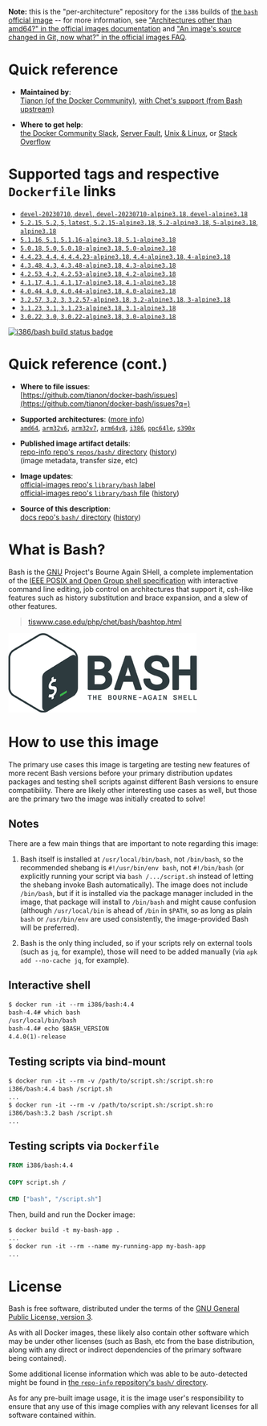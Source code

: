<!--

********************************************************************************

WARNING:

    DO NOT EDIT "bash/README.md"

    IT IS AUTO-GENERATED

    (from the other files in "bash/" combined with a set of templates)

********************************************************************************

-->

**Note:** this is the "per-architecture" repository for the `i386` builds of [the `bash` official image](https://hub.docker.com/_/bash) -- for more information, see ["Architectures other than amd64?" in the official images documentation](https://github.com/docker-library/official-images#architectures-other-than-amd64) and ["An image's source changed in Git, now what?" in the official images FAQ](https://github.com/docker-library/faq#an-images-source-changed-in-git-now-what).

# Quick reference

-	**Maintained by**:  
	[Tianon (of the Docker Community)](https://github.com/tianon/docker-bash), [with Chet's support (from Bash upstream)](https://github.com/docker-library/official-images/pull/2217#issue-181031192)

-	**Where to get help**:  
	[the Docker Community Slack](https://dockr.ly/comm-slack), [Server Fault](https://serverfault.com/help/on-topic), [Unix & Linux](https://unix.stackexchange.com/help/on-topic), or [Stack Overflow](https://stackoverflow.com/help/on-topic)

# Supported tags and respective `Dockerfile` links

-	[`devel-20230710`, `devel`, `devel-20230710-alpine3.18`, `devel-alpine3.18`](https://github.com/tianon/docker-bash/blob/535d58e466e65f6e3b93d978daa99dd2183da978/devel/Dockerfile)
-	[`5.2.15`, `5.2`, `5`, `latest`, `5.2.15-alpine3.18`, `5.2-alpine3.18`, `5-alpine3.18`, `alpine3.18`](https://github.com/tianon/docker-bash/blob/fa56f3014aa4901e889d12910a711d1adc0fc6a6/5.2/Dockerfile)
-	[`5.1.16`, `5.1`, `5.1.16-alpine3.18`, `5.1-alpine3.18`](https://github.com/tianon/docker-bash/blob/24c782c1b77287b0cea03a00ba43498276bf8182/5.1/Dockerfile)
-	[`5.0.18`, `5.0`, `5.0.18-alpine3.18`, `5.0-alpine3.18`](https://github.com/tianon/docker-bash/blob/eb30d9e65ce00810fcc7e984f5a7d554433aaa34/5.0/Dockerfile)
-	[`4.4.23`, `4.4`, `4`, `4.4.23-alpine3.18`, `4.4-alpine3.18`, `4-alpine3.18`](https://github.com/tianon/docker-bash/blob/a4249001da00598147e31c6dae1d2f873ea133d6/4.4/Dockerfile)
-	[`4.3.48`, `4.3`, `4.3.48-alpine3.18`, `4.3-alpine3.18`](https://github.com/tianon/docker-bash/blob/9d96b3dd25eb51833e9436102282379a6926d4e1/4.3/Dockerfile)
-	[`4.2.53`, `4.2`, `4.2.53-alpine3.18`, `4.2-alpine3.18`](https://github.com/tianon/docker-bash/blob/26bc148c4296705a6b7b66591d9de286331db0e3/4.2/Dockerfile)
-	[`4.1.17`, `4.1`, `4.1.17-alpine3.18`, `4.1-alpine3.18`](https://github.com/tianon/docker-bash/blob/fb857333ccbaaa26a237578d18b76aade04ff83b/4.1/Dockerfile)
-	[`4.0.44`, `4.0`, `4.0.44-alpine3.18`, `4.0-alpine3.18`](https://github.com/tianon/docker-bash/blob/ee076229de93378de38a2b8e408345e5f5f28ddc/4.0/Dockerfile)
-	[`3.2.57`, `3.2`, `3`, `3.2.57-alpine3.18`, `3.2-alpine3.18`, `3-alpine3.18`](https://github.com/tianon/docker-bash/blob/0d587a69276bb18347f735f26300099a95b8c330/3.2/Dockerfile)
-	[`3.1.23`, `3.1`, `3.1.23-alpine3.18`, `3.1-alpine3.18`](https://github.com/tianon/docker-bash/blob/b83109dc6ccacd01778fd2377f57ada886f0541a/3.1/Dockerfile)
-	[`3.0.22`, `3.0`, `3.0.22-alpine3.18`, `3.0-alpine3.18`](https://github.com/tianon/docker-bash/blob/2642c1a5b7d148d3486b739b68724bd0d234902c/3.0/Dockerfile)

[![i386/bash build status badge](https://img.shields.io/jenkins/s/https/doi-janky.infosiftr.net/job/multiarch/job/i386/job/bash.svg?label=i386/bash%20%20build%20job)](https://doi-janky.infosiftr.net/job/multiarch/job/i386/job/bash/)

# Quick reference (cont.)

-	**Where to file issues**:  
	[https://github.com/tianon/docker-bash/issues](https://github.com/tianon/docker-bash/issues?q=)

-	**Supported architectures**: ([more info](https://github.com/docker-library/official-images#architectures-other-than-amd64))  
	[`amd64`](https://hub.docker.com/r/amd64/bash/), [`arm32v6`](https://hub.docker.com/r/arm32v6/bash/), [`arm32v7`](https://hub.docker.com/r/arm32v7/bash/), [`arm64v8`](https://hub.docker.com/r/arm64v8/bash/), [`i386`](https://hub.docker.com/r/i386/bash/), [`ppc64le`](https://hub.docker.com/r/ppc64le/bash/), [`s390x`](https://hub.docker.com/r/s390x/bash/)

-	**Published image artifact details**:  
	[repo-info repo's `repos/bash/` directory](https://github.com/docker-library/repo-info/blob/master/repos/bash) ([history](https://github.com/docker-library/repo-info/commits/master/repos/bash))  
	(image metadata, transfer size, etc)

-	**Image updates**:  
	[official-images repo's `library/bash` label](https://github.com/docker-library/official-images/issues?q=label%3Alibrary%2Fbash)  
	[official-images repo's `library/bash` file](https://github.com/docker-library/official-images/blob/master/library/bash) ([history](https://github.com/docker-library/official-images/commits/master/library/bash))

-	**Source of this description**:  
	[docs repo's `bash/` directory](https://github.com/docker-library/docs/tree/master/bash) ([history](https://github.com/docker-library/docs/commits/master/bash))

# What is Bash?

Bash is the [GNU](http://www.gnu.org/) Project's Bourne Again SHell, a complete implementation of the [IEEE POSIX and Open Group shell specification](http://www.opengroup.org/onlinepubs/9699919799/nfindex.html) with interactive command line editing, job control on architectures that support it, csh-like features such as history substitution and brace expansion, and a slew of other features.

> [tiswww.case.edu/php/chet/bash/bashtop.html](https://tiswww.case.edu/php/chet/bash/bashtop.html)

![logo](https://raw.githubusercontent.com/docker-library/docs/5cb6fef6ed317e5af7e1e14e64c18c2b81657e81/bash/logo.png)

# How to use this image

The primary use cases this image is targeting are testing new features of more recent Bash versions before your primary distribution updates packages and testing shell scripts against different Bash versions to ensure compatibility. There are likely other interesting use cases as well, but those are the primary two the image was initially created to solve!

## Notes

There are a few main things that are important to note regarding this image:

1.	Bash itself is installed at `/usr/local/bin/bash`, not `/bin/bash`, so the recommended shebang is `#!/usr/bin/env bash`, not `#!/bin/bash` (or explicitly running your script via `bash /.../script.sh` instead of letting the shebang invoke Bash automatically). The image does not include `/bin/bash`, but if it is installed via the package manager included in the image, that package will install to `/bin/bash` and might cause confusion (although `/usr/local/bin` is ahead of `/bin` in `$PATH`, so as long as plain `bash` or `/usr/bin/env` are used consistently, the image-provided Bash will be preferred).

2.	Bash is the only thing included, so if your scripts rely on external tools (such as `jq`, for example), those will need to be added manually (via `apk add --no-cache jq`, for example).

## Interactive shell

```console
$ docker run -it --rm i386/bash:4.4
bash-4.4# which bash
/usr/local/bin/bash
bash-4.4# echo $BASH_VERSION
4.4.0(1)-release
```

## Testing scripts via bind-mount

```console
$ docker run -it --rm -v /path/to/script.sh:/script.sh:ro i386/bash:4.4 bash /script.sh
...
$ docker run -it --rm -v /path/to/script.sh:/script.sh:ro i386/bash:3.2 bash /script.sh
...
```

## Testing scripts via `Dockerfile`

```dockerfile
FROM i386/bash:4.4

COPY script.sh /

CMD ["bash", "/script.sh"]
```

Then, build and run the Docker image:

```console
$ docker build -t my-bash-app .
...
$ docker run -it --rm --name my-running-app my-bash-app
...
```

# License

Bash is free software, distributed under the terms of the [GNU General Public License, version 3](http://www.gnu.org/licenses/gpl.html).

As with all Docker images, these likely also contain other software which may be under other licenses (such as Bash, etc from the base distribution, along with any direct or indirect dependencies of the primary software being contained).

Some additional license information which was able to be auto-detected might be found in [the `repo-info` repository's `bash/` directory](https://github.com/docker-library/repo-info/tree/master/repos/bash).

As for any pre-built image usage, it is the image user's responsibility to ensure that any use of this image complies with any relevant licenses for all software contained within.
